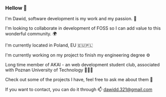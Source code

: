 ### Hellow 👋

I'm Dawid, software development is my work and my passion. 💖

I'm looking to collaborate in development of FOSS so I can add value to this wonderful community. 🌍

I'm currently located in Poland, EU 🇪🇺🇵🇱

I'm currently working on my project to finish my engineering degree ⚙️

Long time member of AKAI - an web development student club, associated with Poznan University of Technology 🧑🏻‍🎓


Check out some of the projects I have, feel free to ask me about them 💬

If you want to contact, you can do it through 📫 dawidd.321@gmail.com


<!--
**Gumkle/Gumkle** is a ✨ _special_ ✨ repository because its `README.md` (this file) appears on your GitHub profile.

Here are some ideas to get you started:

- 🔭 I’m currently working on ...
- 🌱 I’m currently learning ...
- 👯 I’m looking to collaborate on ...
- 🤔 I’m looking for help with ...
- 💬 Ask me about ...
- 📫 How to reach me: ...
- 😄 Pronouns: ...
- ⚡ Fun fact: ...
-->
